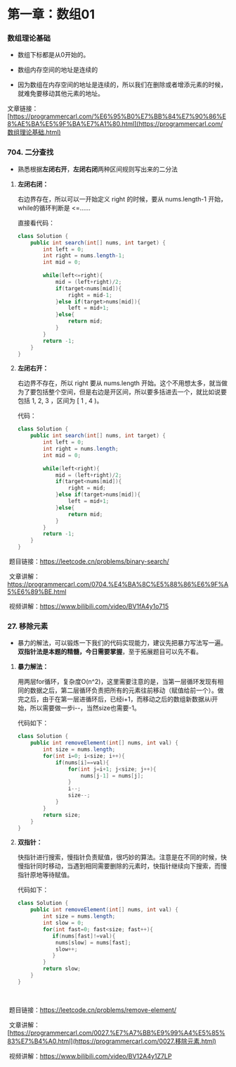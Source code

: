 # 第一章：数组01

### 数组理论基础

- 数组下标都是从0开始的。
- 数组内存空间的地址是连续的

- 因为数组在内存空间的地址是连续的，所以我们在删除或者增添元素的时候，就难免要移动其他元素的地址。

文章链接：[https://programmercarl.com/%E6%95%B0%E7%BB%84%E7%90%86%E8%AE%BA%E5%9F%BA%E7%A1%80.html](https://programmercarl.com/数组理论基础.html)

### **704. 二分查找** 

- 熟悉根据**左闭右开**，**左闭右闭**两种区间规则写出来的二分法

1. **左闭右闭：**

   右边界存在，所以可以一开始定义 right 的时候，要从 nums.length-1 开始，while的循环判断是 <=……

   直接看代码：

   ```java
   class Solution {
       public int search(int[] nums, int target) {
           int left = 0;
           int right = nums.length-1;
           int mid = 0;
           
           while(left<=right){
               mid = (left+right)/2;
               if(target<nums[mid]){
                   right = mid-1;
               }else if(target>nums[mid]){
                   left = mid+1;
               }else{
                   return mid;
               }
           }
           return -1;
       }
   }
   ```

2. **左闭右开：**

   右边界不存在，所以 right 要从 nums.length 开始。这个不用想太多，就当做为了要包括整个空间，但是右边是开区间，所以要多括进去一个，就比如说要包括 1, 2, 3 ，区间为 [ 1 , 4 )。

   代码：

   ```java
   class Solution {
       public int search(int[] nums, int target) {
           int left = 0;
           int right = nums.length;
           int mid = 0;
           
           while(left<right){
               mid = (left+right)/2;
               if(target<nums[mid]){
                   right = mid;
               }else if(target>nums[mid]){
                   left = mid+1;
               }else{
                   return mid;
               }
           }
           return -1;
       }
   }
   ```



​	题目链接：https://leetcode.cn/problems/binary-search/

​	文章讲解：https://programmercarl.com/0704.%E4%BA%8C%E5%88%86%E6%9F%A5%E6%89%BE.html

​	视频讲解：https://www.bilibili.com/video/BV1fA4y1o715



### **27. 移除元素**

- 暴力的解法，可以锻炼一下我们的代码实现能力，建议先把暴力写法写一遍。 **双指针法是本题的精髓，今日需要掌握**，至于拓展题目可以先不看。 

1. **暴力解法：**

   用两层for循环，复杂度O(n^2)，这里需要注意的是，当第一层循环发现有相同的数据之后，第二层循环负责把所有的元素往前移动（赋值给前一个）。做完之后，由于在第一层进循环后，已经i+1，而移动之后的数组新数据从i开始，所以需要做一步i--，当然size也需要-1。

   代码如下：

   ```java
   class Solution {
       public int removeElement(int[] nums, int val) {
           int size = nums.length;
           for(int i=0; i<size; i++){
               if(nums[i]==val){
                   for(int j=i+1; j<size; j++){
                       nums[j-1] = nums[j];
                   }
                   i--;
                   size--;
               }
           }
           return size;
       }
   }
   ```

   

2. **双指针：**

   快指针进行搜索，慢指针负责赋值，很巧妙的算法。注意是在不同的时候，快慢指针同时移动，当遇到相同需要删除的元素时，快指针继续向下搜索，而慢指针原地等待赋值。

   代码如下：

   ```java
   class Solution {
       public int removeElement(int[] nums, int val) {
           int size = nums.length;
           int slow = 0;
           for(int fast=0; fast<size; fast++){
              if(nums[fast]!=val){
               nums[slow] = nums[fast];
               slow++;
              }
           }
           return slow;
       }
   }
   ```

​	

​	题目链接：https://leetcode.cn/problems/remove-element/ 

​	文章讲解：[https://programmercarl.com/0027.%E7%A7%BB%E9%99%A4%E5%85%83%E7%B4%A0.html](https://programmercarl.com/0027.移除元素.html)

​	视频讲解：https://www.bilibili.com/video/BV12A4y1Z7LP 

